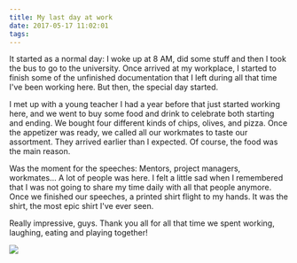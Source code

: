 ```yaml
---
title: My last day at work
date: 2017-05-17 11:02:01
tags:
---
```

It started as a normal day: I woke up at 8 AM, did some stuff and then I took the bus to go to the university. Once arrived at my workplace,  I started to finish some of the unfinished documentation that I left during all that time I've been working here. But then, the special day started.

I met up with a young teacher I had a year before that just started working here, and we went to buy some food and drink to celebrate both starting and ending. We bought four different kinds of chips, olives, and pizza. Once the appetizer was ready, we called all our workmates to taste our assortment. They arrived earlier than I expected. Of course, the food was the main reason.

Was the moment for the speeches: Mentors, project managers, workmates... A lot of people was here. I felt a little sad when I remembered that I was not going to share my time daily with all that people anymore. Once we finished our speeches, a printed shirt flight to my hands. It was the shirt, the most epic shirt I've ever seen.

Really impressive, guys. Thank you all for all that time we spent working, laughing, eating and playing together!

![](/blog/images/the-shirt.jpg)